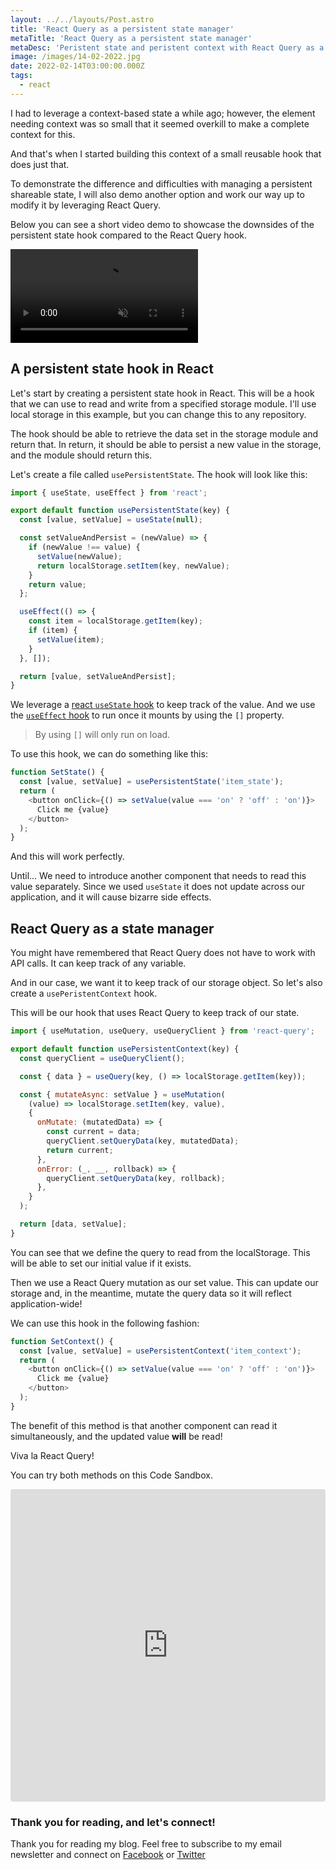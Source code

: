 ```yaml
---
layout: ../../layouts/Post.astro
title: 'React Query as a persistent state manager'
metaTitle: 'React Query as a persistent state manager'
metaDesc: 'Peristent state and peristent context with React Query as a state manager'
image: /images/14-02-2022.jpg
date: 2022-02-14T03:00:00.000Z
tags:
  - react
---
```


I had to leverage a context-based state a while ago; however, the element needing context was so small that it seemed overkill to make a complete context for this.

And that's when I started building this context of a small reusable hook that does just that.

To demonstrate the difference and difficulties with managing a persistent shareable state, I will also demo another option and work our way up to modify it by leveraging React Query.

Below you can see a short video demo to showcase the downsides of the persistent state hook compared to the React Query hook.

<!-- ![React query as a persistent state manager](https://cdn.hashnode.com/res/hashnode/image/upload/v1644065536109/P_7ua0oW8.gif) -->
<video autoplay loop muted playsinline>
  <source src="https://res.cloudinary.com/daily-dev-tips/video/upload/v1644065574/rq-state_uqf6ej.webm" type="video/webm" />
  <source src="https://res.cloudinary.com/daily-dev-tips/video/upload/v1644065574/rq-state_w7qyoi.mp4" type="video/mp4" />
</video>

## A persistent state hook in React

Let's start by creating a persistent state hook in React.
This will be a hook that we can use to read and write from a specified storage module.
I'll use local storage in this example, but you can change this to any repository.

The hook should be able to retrieve the data set in the storage module and return that.
In return, it should be able to persist a new value in the storage, and the module should return this.

Let's create a file called `usePersistentState`.
The hook will look like this:

```js
import { useState, useEffect } from 'react';

export default function usePersistentState(key) {
  const [value, setValue] = useState(null);

  const setValueAndPersist = (newValue) => {
    if (newValue !== value) {
      setValue(newValue);
      return localStorage.setItem(key, newValue);
    }
    return value;
  };

  useEffect(() => {
    const item = localStorage.getItem(key);
    if (item) {
      setValue(item);
    }
  }, []);

  return [value, setValueAndPersist];
}
```

We leverage a [react `useState` hook](https://daily-dev-tips.com/posts/react-basics-explaining-the-usestate-hook/) to keep track of the value.
And we use the [`useEffect` hook](https://daily-dev-tips.com/posts/react-basics-explaining-the-useeffect-hook/) to run once it mounts by using the `[]` property.

> By using `[]` will only run on load.

To use this hook, we can do something like this:

```js
function SetState() {
  const [value, setValue] = usePersistentState('item_state');
  return (
    <button onClick={() => setValue(value === 'on' ? 'off' : 'on')}>
      Click me {value}
    </button>
  );
}
```

And this will work perfectly.

Until... We need to introduce another component that needs to read this value separately.
Since we used `useState` it does not update across our application, and it will cause bizarre side effects.

## React Query as a state manager

You might have remembered that React Query does not have to work with API calls. It can keep track of any variable.

And in our case, we want it to keep track of our storage object.
So let's also create a `usePeristentContext` hook.

This will be our hook that uses React Query to keep track of our state.

```js
import { useMutation, useQuery, useQueryClient } from 'react-query';

export default function usePersistentContext(key) {
  const queryClient = useQueryClient();

  const { data } = useQuery(key, () => localStorage.getItem(key));

  const { mutateAsync: setValue } = useMutation(
    (value) => localStorage.setItem(key, value),
    {
      onMutate: (mutatedData) => {
        const current = data;
        queryClient.setQueryData(key, mutatedData);
        return current;
      },
      onError: (_, __, rollback) => {
        queryClient.setQueryData(key, rollback);
      },
    }
  );

  return [data, setValue];
}
```

You can see that we define the query to read from the localStorage. This will be able to set our initial value if it exists.

Then we use a React Query mutation as our set value. This can update our storage and, in the meantime, mutate the query data so it will reflect application-wide!

We can use this hook in the following fashion:

```js
function SetContext() {
  const [value, setValue] = usePersistentContext('item_context');
  return (
    <button onClick={() => setValue(value === 'on' ? 'off' : 'on')}>
      Click me {value}
    </button>
  );
}
```

The benefit of this method is that another component can read it simultaneously, and the updated value **will** be read!

Viva la React Query!

You can try both methods on this Code Sandbox.

<iframe src="https://codesandbox.io/embed/hardcore-violet-5ishr?fontsize=14&hidenavigation=1&theme=dark"
     style="width:100%; height:500px; border:0; border-radius: 4px; overflow:hidden;"
     title="hardcore-violet-5ishr"
     allow="accelerometer; ambient-light-sensor; camera; encrypted-media; geolocation; gyroscope; hid; microphone; midi; payment; usb; vr; xr-spatial-tracking"
     sandbox="allow-forms allow-modals allow-popups allow-presentation allow-same-origin allow-scripts"
   ></iframe>

### Thank you for reading, and let's connect!

Thank you for reading my blog. Feel free to subscribe to my email newsletter and connect on [Facebook](https://www.facebook.com/DailyDevTipsBlog) or [Twitter](https://twitter.com/DailyDevTips1)
